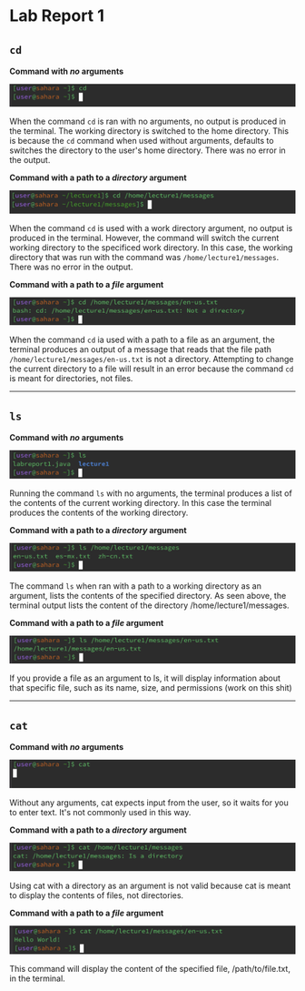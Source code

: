 # Lab Report 1
## `cd`
__Command with *no* arguments__

![Image](cd-no-arguments.png)

When the command `cd` is ran with no arguments, no output is produced in the terminal. The working directory is switched to the home directory. This is because the `cd` command when used without arguments, defaults to switches the directory to the user's home directory. There was no error in the output.

__Command with a path to a *directory* argument__

![Image](cd-directory-arg.png)

When the command `cd` is used with a work directory argument, no output is produced in the terminal. However, the command will switch the current working directory to the specificed work directory. In this case, the working directory that was run with the command was `/home/lecture1/messages`. There was no error in the output.

__Command with a path to a *file* argument__

![Image](cd-file-arg.png)

When the command `cd` ia used with a path to a file as an argument, the terminal produces an output of a message that reads that the file path `/home/lecture1/messages/en-us.txt` is not a directory. Attempting to change the current directory to a file will result in an error because the command `cd` is meant for directories, not files.

___

## `ls`
__Command with *no* arguments__

![Image](ls-no-arg.png)

Running the command `ls` with no arguments, the terminal produces a list of the contents of the current working directory. In this case the terminal produces the contents of the working directory. 

__Command with a path to a *directory* argument__ 

![Image](ls-dir-arg.png)

The command `ls` when ran with a path to a working directory as an argument, lists the contents of the specified directory. As seen above, the terminal output lists the content of the directory /home/lecture1/messages.

__Command with a path to a *file* argument__

![Image](ls-file-arg.png)

If you provide a file as an argument to ls, it will display information about that specific file, such as its name, size, and permissions (work on this shit)

___

## `cat`
__Command with *no* arguments__

![Image](cat-no-arg.png)

 Without any arguments, cat expects input from the user, so it waits for you to enter text. It's not commonly used in this way.

__Command with a path to a *directory* argument__

![Image](cat-dir-arg.png)

Using cat with a directory as an argument is not valid because cat is meant to display the contents of files, not directories.

__Command with a path to a *file* argument__

![Image](cat-file-arg.png)

This command will display the content of the specified file, /path/to/file.txt, in the terminal.

